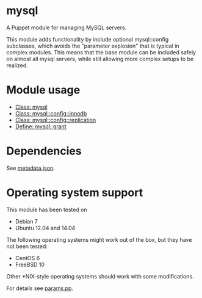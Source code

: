 # mysql

A Puppet module for managing MySQL servers.

This module adds functionality by include optional mysql::config subclasses, 
which avoids the "parameter explosion" that is typical in complex modules. This 
means that the base module can be included safely on almost all mysql servers, 
while still allowing more complex setups to be realized.

# Module usage

* [Class: mysql](manifests/init.pp)
* [Class: mysql::config::innodb](manifests/config/innodb.pp)
* [Class: mysql::config::replication](manifests/config/replication.pp)
* [Define: mysql::grant](manifests/grant.pp)

# Dependencies

See [metadata.json](metadata.json).

# Operating system support

This module has been tested on

* Debian 7
* Ubuntu 12.04 and 14.04

The following operating systems might work out of the box, but they have not 
been tested:

* CentOS 6
* FreeBSD 10

Other *NIX-style operating systems should work with some modifications.

For details see [params.pp](manifests/params.pp).
